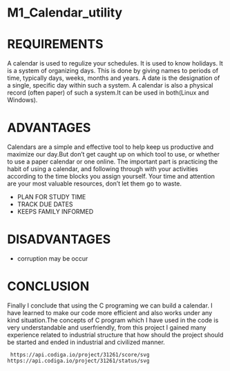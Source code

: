 # M1_Calendar_utility


# REQUIREMENTS

A calendar is used to regulize your schedules. It is used to know holidays. It is a system of organizing days. This is done by giving names to periods of time, typically days, weeks, months and years. A date is the designation of a single, specific day within such a system. A calendar is also a physical record (often paper) of such a system.It can be used in both(Linux and Windows).


# ADVANTAGES

Calendars are a simple and effective tool to help keep us productive and maximize our day.But don’t get caught up on which tool to use, or whether to use a paper calendar or one online. The important part is practicing the habit of using a calendar, and following through with your activities according to the time blocks you assign yourself. Your time and attention are your most valuable resources, don’t let them go to waste.

* PLAN FOR STUDY TIME
* TRACK DUE DATES
* KEEPS FAMILY INFORMED


# DISADVANTAGES

* corruption may be occur

# CONCLUSION

Finally I conclude that using the C programing we can build a calendar. I have learned to make our code more efficient and also works under any kind situation.The concepts of C program which I have used in the code is very understandable and userfriendly, from this project I gained many experience related to industrial structure that how should the project should be started and ended in industrial and civilized manner.


     https://api.codiga.io/project/31261/score/svg                                 https://api.codiga.io/project/31261/status/svg

